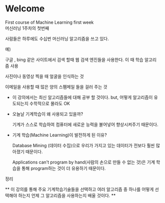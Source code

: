 # Welcome
First course of Machine Learning first week<br>
머신러닝 1주차의 첫번째


사람들은 하루에도 수십번 머신러닝 알고리즘을 쓰고 있다.

예)

구글 , bing 같은 사이트에서 검색 할때 웹 검색 엔진들을 사용한다. 이 때 학습 알고리즘 사용

사진이나 동영상 찍을 때 얼굴을 인식하는 것

이메일을 사용할 때 많은 양의 스펨메일 들을 걸러 주는 것









* 이 강의에서는 최신 알고리즘들에 대해 공부 할 것이다. but, 어떻게 알고리즘이 유도되는지 수학적으로 몰라도 OK






* 오늘날 기계학습이 왜 사용되고 있을까? 

    기계가 스스로 학습하여 컴퓨터에 새로운 능력을 불어넣어 향상시켜주기 때문이다.







* 기계 학습(Machine Learning)이 발전하게 된 이유?

    Database Mining (데이터 수집)으로 우리가 가지고 있는 데이터가 전보다 훨씬 많아졌기 때문이다.

    Applications can't program by hand(사람의 손으로 만들 수 없는 것)은 기계 학습을 통해 program하는 것이 더 유용하기 때문이다.



정리

** 이 강의를 통해 주요 기계학습기술들을 선택하고 여러 알고리즘 중 하나를 어떻게 선택해야 하는지 언제 그 알고리즘을 사용하는지 배울 것이다. **
